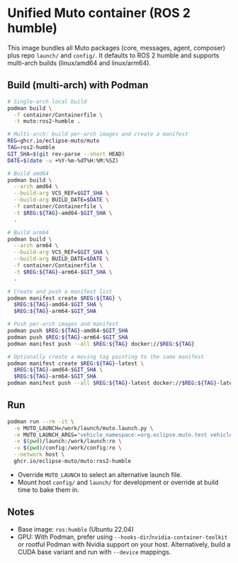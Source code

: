 # Unified Muto container (ROS 2 humble)

This image bundles all Muto packages (core, messages, agent, composer) plus repo `launch/` and `config/`. It defaults to ROS 2 humble and supports multi-arch builds (linux/amd64 and linux/arm64).

## Build (multi-arch) with Podman

```bash
# Single-arch local build
podman build \
  -f container/Containerfile \
  -t muto:ros2-humble .

# Multi-arch: build per-arch images and create a manifest
REG=ghcr.io/eclipse-muto/muto
TAG=ros2-humble
GIT_SHA=$(git rev-parse --short HEAD)
DATE=$(date -u +%Y-%m-%dT%H:%M:%SZ)

# Build amd64
podman build \
  --arch amd64 \
  --build-arg VCS_REF=$GIT_SHA \
  --build-arg BUILD_DATE=$DATE \
  -f container/Containerfile \
  -t $REG:${TAG}-amd64-$GIT_SHA \
  .

# Build arm64
podman build \
  --arch arm64 \
  --build-arg VCS_REF=$GIT_SHA \
  --build-arg BUILD_DATE=$DATE \
  -f container/Containerfile \
  -t $REG:${TAG}-arm64-$GIT_SHA \
  .

# Create and push a manifest list
podman manifest create $REG:${TAG} \
  $REG:${TAG}-amd64-$GIT_SHA \
  $REG:${TAG}-arm64-$GIT_SHA

# Push per-arch images and manifest
podman push $REG:${TAG}-amd64-$GIT_SHA
podman push $REG:${TAG}-arm64-$GIT_SHA
podman manifest push --all $REG:${TAG} docker://$REG:${TAG}

# Optionally create a moving tag pointing to the same manifest
podman manifest create $REG:${TAG}-latest \
  $REG:${TAG}-amd64-$GIT_SHA \
  $REG:${TAG}-arm64-$GIT_SHA
podman manifest push --all $REG:${TAG}-latest docker://$REG:${TAG}-latest
```

## Run

```bash
podman run --rm -it \
  -e MUTO_LAUNCH=/work/launch/muto.launch.py \
  -e MUTO_LAUNCH_ARGS="vehicle_namespace:=org.eclipse.muto.test vehicle_name:=test-robot-debug enable_symphony:=true" \
  -v $(pwd)/launch:/work/launch:ro \
  -v $(pwd)/config:/work/config:ro \
  --network host \
  ghcr.io/eclipse-muto/muto:ros2-humble
```

- Override `MUTO_LAUNCH` to select an alternative launch file.
- Mount host `config/` and `launch/` for development or override at build time to bake them in.

## Notes
- Base image: `ros:humble` (Ubuntu 22.04)
- GPU: With Podman, prefer using `--hooks-dir`/`nvidia-container-toolkit` or rootful Podman with Nvidia support on your host. Alternatively, build a CUDA base variant and run with `--device` mappings.
